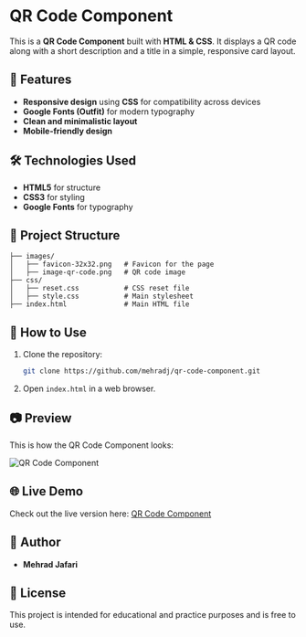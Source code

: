 # QR Code Component

This is a **QR Code Component** built with **HTML & CSS**. It displays a QR code along with a short description and a title in a simple, responsive card layout.

## 📌 Features
- **Responsive design** using **CSS** for compatibility across devices
- **Google Fonts (Outfit)** for modern typography
- **Clean and minimalistic layout**
- **Mobile-friendly design**

## 🛠 Technologies Used
- **HTML5** for structure
- **CSS3** for styling
- **Google Fonts** for typography

## 📁 Project Structure
```
├── images/
│   ├── favicon-32x32.png   # Favicon for the page
│   ├── image-qr-code.png   # QR code image
├── css/
│   ├── reset.css           # CSS reset file
│   ├── style.css           # Main stylesheet
├── index.html              # Main HTML file
```

## 🚀 How to Use
1. Clone the repository:
   ```sh
   git clone https://github.com/mehradj/qr-code-component.git
   ```
2. Open `index.html` in a web browser.

## 📷 Preview
This is how the QR Code Component looks:

![QR Code Component](images/image-qr-code.png)

## 🌐 Live Demo
Check out the live version here: [QR Code Component](https://mehradj.github.io/blog-preview-card/qr-code-component/)

## 📝 Author
- **Mehrad Jafari**

## 📜 License
This project is intended for educational and practice purposes and is free to use.

